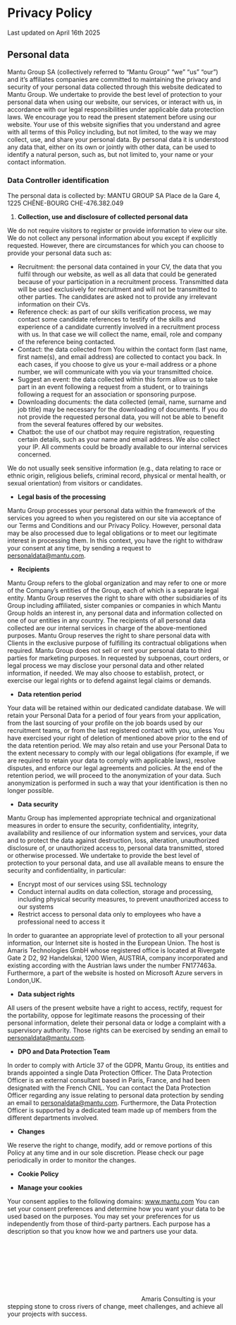 # Privacy Policy
Last updated on April 16th 2025
## **Personal data**
Mantu Group SA (collectively referred to “Mantu Group” “we” “us” “our”) and it’s affiliates companies are committed to maintaining the privacy and security of your personal data collected through this website dedicated to Mantu Group. We undertake to provide the best level of protection to your personal data when using our website, our services, or interact with us, in accordance with our legal responsibilities under applicable data protection laws.
We encourage you to read the present statement before using our website. Your use of this website signifies that you understand and agree with all terms of this Policy including, but not limited, to the way we may collect, use, and share your personal data. 
By personal data it is understood any data that, either on its own or jointly with other data, can be used to identify a natural person, such as, but not limited to, your name or your contact information.
### **Data Controller identification**
The personal data is collected by:
MANTU GROUP SA
Place de la Gare 4, 1225 CHÊNE-BOURG
CHE-476.382.049
  1. **Collection, use and disclosure of collected personal data**


We do not require visitors to register or provide information to view our site. We do not collect any personal information about you except if explicitly requested.
However, there are circumstances for which you can choose to provide your personal data such as:
  * Recruitment: the personal data contained in your CV, the data that you fulfil through our website, as well as all data that could be generated because of your participation in a recruitment process. Transmitted data will be used exclusively for recruitment and will not be transmitted to other parties. The candidates are asked not to provide any irrelevant information on their CVs.
  * Reference check: as part of our skills verification process, we may contact some candidate references to testify of the skills and experience of a candidate currently involved in a recruitment process with us. In that case we will collect the name, email, role and company of the reference being contacted.
  * Contact: the data collected from You within the contact form (last name, first name(s), and email address) are collected to contact you back. In each cases, if you choose to give us your e-mail address or a phone number, we will communicate with you via your transmitted choice.
  * Suggest an event: the data collected within this form allow us to take part in an event following a request from a student, or to trainings following a request for an association or sponsoring purpose.
  * Downloading documents: the data collected (email, name, surname and job title) may be necessary for the downloading of documents. If you do not provide the requested personal data, you will not be able to benefit from the several features offered by our websites.
  * Chatbot: the use of our chatbot may require registration, requesting certain details, such as your name and email address. We also collect your IP. All comments could be broadly available to our internal services concerned.


We do not usually seek sensitive information (e.g., data relating to race or ethnic origin, religious beliefs, criminal record, physical or mental health, or sexual orientation) from visitors or candidates.
  * **Legal basis of the processing**


Mantu Group processes your personal data within the framework of the services you agreed to when you registered on our site via acceptance of our Terms and Conditions and our Privacy Policy. However, personal data may be also processed due to legal obligations or to meet our legitimate interest in processing them.
In this context, you have the right to withdraw your consent at any time, by sending a request to personaldata@mantu.com.
  * **Recipients**


Mantu Group refers to the global organization and may refer to one or more of the Company’s entities of the Group, each of which is a separate legal entity. Mantu Group reserves the right to share with other subsidiaries of its Group including affiliated, sister companies or companies in which Mantu Group holds an interest in, any personal data and information collected on one of our entities in any country. The recipients of all personal data collected are our internal services in charge of the above-mentioned purposes.
Mantu Group reserves the right to share personal data with Clients in the exclusive purpose of fulfilling its contractual obligations when required.
Mantu Group does not sell or rent your personal data to third parties for marketing purposes.
In requested by subpoenas, court orders, or legal process we may disclose your personal data and other related information, if needed. We may also choose to establish, protect, or exercise our legal rights or to defend against legal claims or demands.
  * **Data retention period**


Your data will be retained within our dedicated candidate database. We will retain your Personal Data for a period of four years from your application, from the last sourcing of your profile on the job boards used by our recruitment teams, or from the last registered contact with you, unless You have exercised your right of deletion of mentioned above prior to the end of the data retention period.
We may also retain and use your Personal Data to the extent necessary to comply with our legal obligations (for example, if we are required to retain your data to comply with applicable laws), resolve disputes, and enforce our legal agreements and policies.
At the end of the retention period, we will proceed to the anonymization of your data. Such anonymization is performed in such a way that your identification is then no longer possible.
  * **Data security**


Mantu Group has implemented appropriate technical and organizational measures in order to ensure the security, confidentiality, integrity, availability and resilience of our information system and services, your data and to protect the data against destruction, loss, alteration, unauthorized disclosure of, or unauthorized access to, personal data transmitted, stored or otherwise processed.
We undertake to provide the best level of protection to your personal data, and use all available means to ensure the security and confidentiality, in particular:
  * Encrypt most of our services using SSL technology
  * Conduct internal audits on data collection, storage and processing, including physical security measures, to prevent unauthorized access to our systems
  * Restrict access to personal data only to employees who have a professional need to access it


In order to guarantee an appropriate level of protection to all your personal information, our Internet site is hosted in the European Union. The host is Amaris Technologies GmbH whose registered office is located at Rivergate Gate 2 D2, 92 Handelskai, 1200 Wien, AUSTRIA, company incorporated and existing according with the Austrian laws under the number FN177463a. Furthermore, a part of the website is hosted on Microsoft Azure servers in London,UK.
  * **Data subject rights**


All users of the present website have a right to access, rectify, request for the portability, oppose for legitimate reasons the processing of their personal information, delete their personal data or lodge a complaint with a supervisory authority.
Those rights can be exercised by sending an email to personaldata@mantu.com.
  * **DPO and Data Protection Team**


In order to comply with Article 37 of the GDPR, Mantu Group, its entities and brands appointed a single Data Protection Officer. The Data Protection Officer is an external consultant based in Paris, France, and had been designated with the French CNIL. You can contact the Data Protection Officer regarding any issue relating to personal data protection by sending an email to personaldata@mantu.com.
Furthermore, the Data Protection Officer is supported by a dedicated team made up of members from the different departments involved.
  * **Changes**


We reserve the right to change, modify, add or remove portions of this Policy at any time and in our sole discretion. Please check our page periodically in order to monitor the changes.
  * **Cookie Policy**


  * **Manage your cookies**


Your consent applies to the following domains: www.mantu.com
You can set your consent preferences and determine how you want your data to be used based on the purposes. You may set your preferences for us independently from those of third-party partners. Each purpose has a description so that you know how we and partners use your data.
![Amaris Logo](data:image/svg+xml,%3Csvg%20xmlns='http://www.w3.org/2000/svg'%20viewBox='0%200%200%200'%3E%3C/svg%3E)
Amaris Consulting is your stepping stone to cross rivers of change, meet challenges, and achieve all your projects with success.
